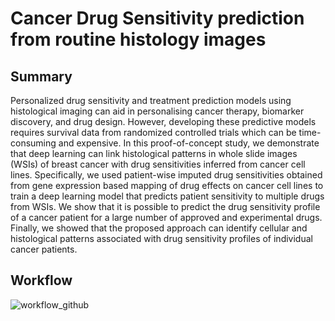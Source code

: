 # Cancer Drug Sensitivity prediction from routine histology images

## Summary
Personalized drug sensitivity and treatment prediction models using histological imaging can aid in personalising cancer therapy, biomarker discovery, and drug design. However, developing these predictive models requires survival data from randomized controlled trials which can be time-consuming and expensive. In this proof-of-concept study, we demonstrate that deep learning can link histological patterns in whole slide images (WSIs) of breast cancer with drug sensitivities inferred from cancer cell lines. Specifically, we used patient-wise imputed drug sensitivities obtained from gene expression based mapping of drug effects on cancer cell lines to train a deep learning model that predicts patient sensitivity to multiple drugs from WSIs. We show that it is possible to predict the drug sensitivity profile of a cancer patient for a large number of approved and experimental drugs. Finally, we showed that the proposed approach can identify cellular and histological patterns associated with drug sensitivity profiles of individual cancer patients.

## Workflow
![workflow_github](https://github.com/engrodawood/Hist-DS/assets/13537509/6e6cbdeb-4e30-438e-b52e-f26d2152cc28)
